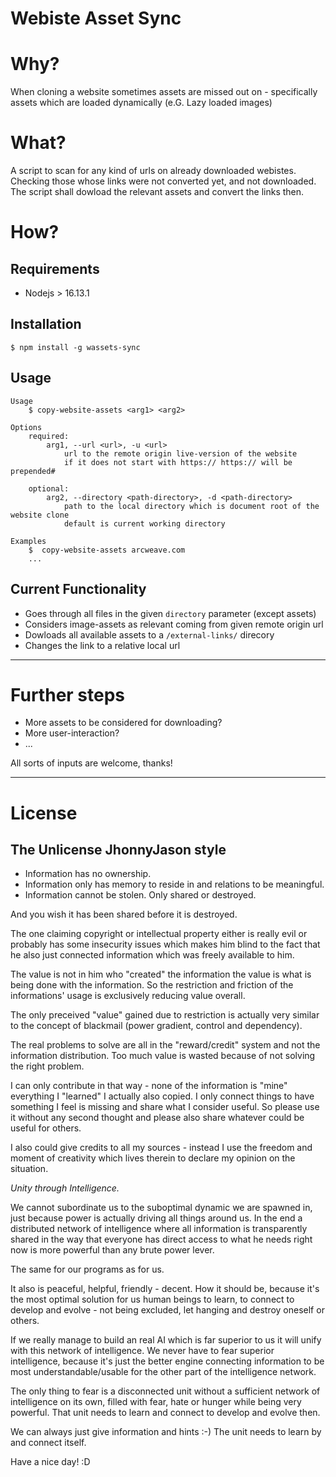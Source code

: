 # Webiste Asset Sync 

# Why?
When cloning a website sometimes assets are missed out on - specifically assets which are loaded dynamically (e.G. Lazy loaded images)

# What?
A script to scan for any kind of  urls on already downloaded webistes. Checking those whose links were not converted yet, and not downloaded. The script shall dowload the relevant assets  and convert the links then.

# How?
Requirements
------------
- Nodejs > 16.13.1

Installation
------------
```
$ npm install -g wassets-sync
```

Usage
-----

```
Usage
    $ copy-website-assets <arg1> <arg2>
    
Options
    required:
        arg1, --url <url>, -u <url>
            url to the remote origin live-version of the website
            if it does not start with https:// https:// will be prepended#
    
    optional:
        arg2, --directory <path-directory>, -d <path-directory>
            path to the local directory which is document root of the website clone
            default is current working directory
        
Examples
    $  copy-website-assets arcweave.com
    ...
```

Current Functionality
---------------------
- Goes through all files in the given `directory` parameter (except assets)
- Considers image-assets as relevant coming from given remote origin url
- Dowloads all available assets to a `/external-links/` direcory
- Changes the link to a relative local url


---

# Further steps

- More assets to be considered for downloading?
- More user-interaction?
- ...


All sorts of inputs are welcome, thanks!

---

# License

## The Unlicense JhonnyJason style

- Information has no ownership.
- Information only has memory to reside in and relations to be meaningful.
- Information cannot be stolen. Only shared or destroyed.

And you wish it has been shared before it is destroyed.

The one claiming copyright or intellectual property either is really evil or probably has some insecurity issues which makes him blind to the fact that he also just connected information which was freely available to him.

The value is not in him who "created" the information the value is what is being done with the information.
So the restriction and friction of the informations' usage is exclusively reducing value overall.

The only preceived "value" gained due to restriction is actually very similar to the concept of blackmail (power gradient, control and dependency).

The real problems to solve are all in the "reward/credit" system and not the information distribution. Too much value is wasted because of not solving the right problem.

I can only contribute in that way - none of the information is "mine" everything I "learned" I actually also copied.
I only connect things to have something I feel is missing and share what I consider useful. So please use it without any second thought and please also share whatever could be useful for others. 

I also could give credits to all my sources - instead I use the freedom and moment of creativity which lives therein to declare my opinion on the situation. 

*Unity through Intelligence.*

We cannot subordinate us to the suboptimal dynamic we are spawned in, just because power is actually driving all things around us.
In the end a distributed network of intelligence where all information is transparently shared in the way that everyone has direct access to what he needs right now is more powerful than any brute power lever.

The same for our programs as for us.

It also is peaceful, helpful, friendly - decent. How it should be, because it's the most optimal solution for us human beings to learn, to connect to develop and evolve - not being excluded, let hanging and destroy oneself or others.

If we really manage to build an real AI which is far superior to us it will unify with this network of intelligence.
We never have to fear superior intelligence, because it's just the better engine connecting information to be most understandable/usable for the other part of the intelligence network.

The only thing to fear is a disconnected unit without a sufficient network of intelligence on its own, filled with fear, hate or hunger while being very powerful. That unit needs to learn and connect to develop and evolve then.

We can always just give information and hints :-) The unit needs to learn by and connect itself.

Have a nice day! :D